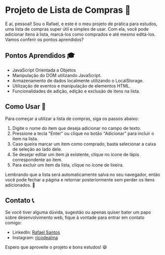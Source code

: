 # Projeto de Lista de Compras 🛒

E aí, pessoal! Sou o Rafael, e este é o meu projeto de prática para estudos, uma lista de compras super útil e simples de usar. Com ela, você pode adicionar itens à lista, marcá-los como comprados e até mesmo editá-los. Vamos conferir os pontos aprendidos?

## Pontos Aprendidos 🎓

- JavaScript Orientada a Objetos
- Manipulação do DOM utilizando JavaScript.
- Armazenamento de dados localmente utilizando o LocalStorage.
- Utilização de eventos e manipulação de elementos HTML.
- Funcionalidades de adição, edição e exclusão de itens na lista.

## Como Usar 🤔

Para começar a utilizar a lista de compras, siga os passos abaixo:

1. Digite o nome do item que deseja adicionar no campo de texto.
2. Pressione a tecla "Enter" ou clique no botão "Adicionar" para incluir o item na lista.
3. Caso queira marcar um item como comprado, basta selecionar a caixa de seleção ao lado dele.
4. Se desejar editar um item já existente, clique no ícone de lápis correspondente ao item.
5. Para excluir um item da lista, clique no ícone de lixeira.

Lembrando que a lista será automaticamente salva no seu navegador, então você pode fechar a página e retornar posteriormente sem perder os itens adicionados. 🙌

## Contato 📞

Se você tiver alguma dúvida, sugestão ou apenas quiser bater um papo sobre desenvolvimento web, fique à vontade para entrar em contato comigo:

- LinkedIn: [Rafael Santos](https://www.linkedin.com/in/rafael-santos-399458213/)
- Instagram: [ricodealma](https://www.instagram.com/ricodealma/)

Espero que aproveite o projeto e bons estudos! 😄
